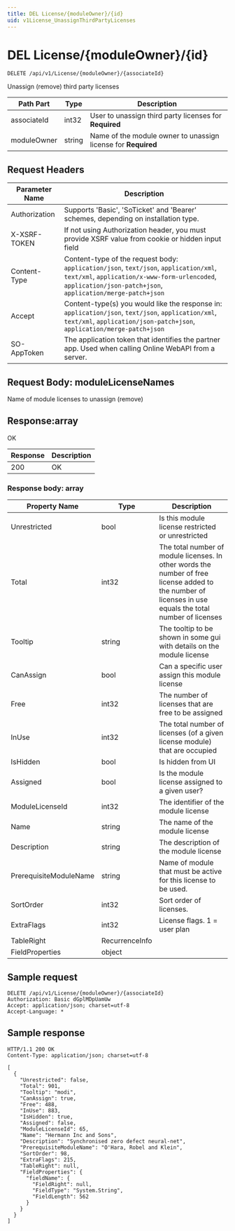 ```yaml
---
title: DEL License/{moduleOwner}/{id}
uid: v1License_UnassignThirdPartyLicenses
---
```


# DEL License/{moduleOwner}/{id}

```http
DELETE /api/v1/License/{moduleOwner}/{associateId}
```

Unassign (remove) third party licenses






| Path Part | Type | Description |
|-----------|------|-------------|
| associateId | int32 | User to unassign third party licenses for **Required** |
| moduleOwner | string | Name of the module owner to unassign license for **Required** |



## Request Headers

| Parameter Name | Description |
|----------------|-------------|
| Authorization  | Supports 'Basic', 'SoTicket' and 'Bearer' schemes, depending on installation type. |
| X-XSRF-TOKEN   | If not using Authorization header, you must provide XSRF value from cookie or hidden input field |
| Content-Type | Content-type of the request body: `application/json`, `text/json`, `application/xml`, `text/xml`, `application/x-www-form-urlencoded`, `application/json-patch+json`, `application/merge-patch+json` |
| Accept         | Content-type(s) you would like the response in: `application/json`, `text/json`, `application/xml`, `text/xml`, `application/json-patch+json`, `application/merge-patch+json` |
| SO-AppToken | The application token that identifies the partner app. Used when calling Online WebAPI from a server. |

## Request Body: moduleLicenseNames 

Name of module licenses to unassign (remove) 


## Response:array

OK

| Response | Description |
|----------------|-------------|
| 200 | OK |

### Response body: array

| Property Name | Type |  Description |
|----------------|------|--------------|
| Unrestricted | bool | Is this module license restricted or unrestricted |
| Total | int32 | The total number of module licenses. In other words the number of free license added to the number of licenses in use equals the total number of licenses |
| Tooltip | string | The tooltip to be shown in some gui with details on the module license |
| CanAssign | bool | Can a specific user assign this module license |
| Free | int32 | The number of licenses that are free to be assigned |
| InUse | int32 | The total number of licenses (of a given license module) that are occupied |
| IsHidden | bool | Is hidden from UI |
| Assigned | bool | Is the module license assigned to a given user? |
| ModuleLicenseId | int32 | The identifier of the module license |
| Name | string | The name of the module license |
| Description | string | The description of the module license |
| PrerequisiteModuleName | string | Name of module that must be active for this license to be used. |
| SortOrder | int32 | Sort order of licenses. |
| ExtraFlags | int32 | License flags. 1 = user plan |
| TableRight | RecurrenceInfo |  |
| FieldProperties | object |  |

## Sample request

```http!
DELETE /api/v1/License/{moduleOwner}/{associateId}
Authorization: Basic dGplMDpUamUw
Accept: application/json; charset=utf-8
Accept-Language: *
```

## Sample response

```http_
HTTP/1.1 200 OK
Content-Type: application/json; charset=utf-8

[
  {
    "Unrestricted": false,
    "Total": 901,
    "Tooltip": "modi",
    "CanAssign": true,
    "Free": 488,
    "InUse": 883,
    "IsHidden": true,
    "Assigned": false,
    "ModuleLicenseId": 65,
    "Name": "Hermann Inc and Sons",
    "Description": "Synchronised zero defect neural-net",
    "PrerequisiteModuleName": "O'Hara, Robel and Klein",
    "SortOrder": 98,
    "ExtraFlags": 215,
    "TableRight": null,
    "FieldProperties": {
      "fieldName": {
        "FieldRight": null,
        "FieldType": "System.String",
        "FieldLength": 562
      }
    }
  }
]
```